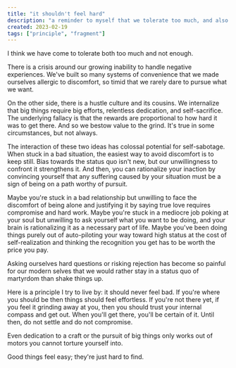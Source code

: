 ```yaml
---
title: "it shouldn't feel hard"
description: "a reminder to myself that we tolerate too much, and also not enough."
created: 2023-02-19
tags: ["principle", "fragment"]
---
```


I think we have come to tolerate both too much and not enough.

There is a crisis around our growing inability to handle negative experiences. We've built so many systems of convenience that we made ourselves allergic to discomfort, so timid that we rarely dare to pursue what we want.

On the other side, there is a hustle culture and its cousins. We internalize that big things require big efforts, relentless dedication, and self-sacrifice. The underlying fallacy is that the rewards are proportional to how hard it was to get there. And so we bestow value to the grind. It's true in some circumstances, but not always.

The interaction of these two ideas has colossal potential for self-sabotage. When stuck in a bad situation, the easiest way to avoid discomfort is to keep still. Bias towards the status quo isn't new, but our unwillingness to confront it strengthens it. And then, you can rationalize your inaction by convincing yourself that any suffering caused by your situation must be a sign of being on a path worthy of pursuit.

Maybe you're stuck in a bad relationship but unwilling to face the discomfort of being alone and justifying it by saying true love requires compromise and hard work. Maybe you're stuck in a mediocre job poking at your soul but unwilling to ask yourself what you want to be doing, and your brain is rationalizing it as a necessary part of life. Maybe you've been doing things purely out of auto-piloting your way toward high status at the cost of self-realization and thinking the recognition you get has to be worth the price you pay.

Asking ourselves hard questions or risking rejection has become so painful for our modern selves that we would rather stay in a status quo of martyrdom than shake things up.

Here is a principle I try to live by: it should never feel bad. If you're where you should be then things should feel effortless. If you're not there yet, if you feel it grinding away at you, then you should trust your internal compass and get out. When you'll get there, you'll be certain of it. Until then, do not settle and do not compromise.

Even dedication to a craft or the pursuit of big things only works out of motors you cannot torture yourself into.

Good things feel easy; they're just hard to find.

